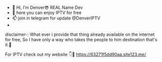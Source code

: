 - 👋 Hi, I’m Denver😎
REAL Name Dev
- 👀 here you can enjoy IPTV for free 
- 📫 join in telegram for update @DenverIPTV
- 
disclaimer-:
What ever i provide that thing already available on the internet for free, So I have only a way who takes the people to him destination that's it.🥰

For IPTV check out my website 👇👀 
https://63271f5dd90aa.site123.me/

